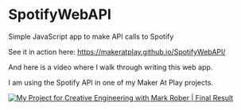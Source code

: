 # SpotifyWebAPI
Simple JavaScript app to make API calls to Spotify

See it in action here: https://makeratplay.github.io/SpotifyWebAPI/

And here is a video where I walk through writing this web app.



I am using the Spotify API in one of my Maker At Play projects.

[![My Project for Creative Engineering with Mark Rober | Final Result](https://img.youtube.com/vi/isom4NREq14/0.jpg)](https://youtu.be/isom4NREq14 "My Project for Creative Engineering with Mark Rober | Final Result")

